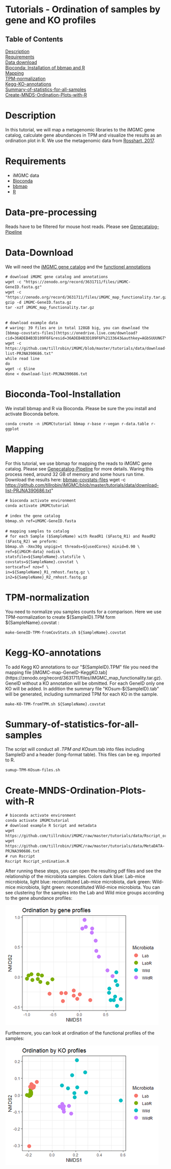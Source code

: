 # Tutorials - Ordination of samples by gene and KO profiles


## Table of Contents

[Description](#Description)  
[Requirements](#Requirements)  
[Data download](#Data-pre-processing)  
[Bioconda: Installation of bbmap and R](#Bioconda-Tool-Installation)  
[Mapping](#Mapping)  
[TPM-normalization](#TPM-normalization)  
[Kegg-KO-annotations](#Kegg-KO-annotations)  
[Summary-of-statistics-for-all-samples](#Summary-of-statistics-for-all-samples)  
[Create-MNDS-Ordination-Plots-with-R](#Create-MNDS-Ordination-Plots-with-R)  

# Description

In this tutorial, we will map a metagenomic libraries to the iMGMC gene catalog, calculate gene abundances in TPM and visualize the results as an ordination plot in R. We use the metagenomic data from [Rosshart, 2017](https://doi.org/10.1016/j.cell.2017.09.016).

# Requirements
* iMGMC data
* [Bioconda](https://bioconda.github.io/)
* [bbmap](https://jgi.doe.gov/data-and-tools/bbtools/bb-tools-user-guide/bbmap-guide/)
* [R](https://cran.r-project.org/)


# Data-pre-processing

Reads have to be filtered for mouse host reads. Please see [Genecatalog-Pipeline](https://github.com/tillrobin/iMGMC/blob/master/genecatalog-pipeline.md#Data-pre-processing)

# Data-Download

We will need the [iMGMC gene catalog](https://zenodo.org/record/3631711/files/iMGMC-GeneID.fasta.gz) and the [functionel annotations](https://zenodo.org/record/3631711/files/iMGMC_map_functionality.tar.gz)


	# download iMGMC gene catalog and annotations
	wget -c "https://zenodo.org/record/3631711/files/iMGMC-GeneID.fasta.gz"
	wget -c "https://zenodo.org/record/3631711/files/iMGMC_map_functionality.tar.gz"
	gzip -d iMGMC-GeneID.fasta.gz
	tar -xzf iMGMC_map_functionality.tar.gz
	
	
	# download example data
	# waring: 39 files are in total 128GB big, you can download the [bbmap-covstats-files](https://onedrive.live.com/download?cid=36ADEB4B3D109F6F&resid=36ADEB4B3D109F6F%2133643&authkey=AGbSUUUNGTYK8dg)
	wget -c https://github.com/tillrobin/iMGMC/blob/master/tutorials/data/download-list-PRJNA390686.txt"
	while read line
	do
	wget -c $line
	done < download-list-PRJNA390686.txt
	

# Bioconda-Tool-Installation


We install bbmap and R via Bioconda. Please be sure the you install and activate Bioconda before.


	conda create -n iMGMCtutorial bbmap r-base r-vegan r-data.table r-ggplot

	

# Mapping


For this tutorial, we use bbmap for mapping the reads to iMGMC gene catalog.  Please see [Genecatalog-Pipeline](https://github.com/tillrobin/iMGMC/blob/master/genecatalog-pipeline.md) for more details. Waring this process need, around 32 GB of memory and some hours run time. Download the results here: [bbmap-covstats-files](https://onedrive.live.com/download?cid=36ADEB4B3D109F6F&resid=36ADEB4B3D109F6F%2133643&authkey=AGbSUUUNGTYK8dg)
	wget -c https://github.com/tillrobin/iMGMC/blob/master/tutorials/data/download-list-PRJNA390686.txt"

    # bioconda activate environment
	conda activate iMGMCtutorial
	
	# index the gene catalog
    bbmap.sh ref=iMGMC-GeneID.fasta
	
	# mapping samples to catalog
    # for each Sample ($SampleName) with ReadR1 ($Fastq_R1) and ReadR2 ($Fastq_R2) we preform:
    bbmap.sh -Xmx30g unpigz=t threads=${usedCores} minid=0.90 \
    ref=${iMGCM-data} nodisk \
    statsfile=${SampleName}.statsfile \
    covstats=${SampleName}.covstat \
    sortscafs=f nzo=f \
    in=${SampleName}_R1_rmhost.fastq.gz \
    in2=${SampleName}_R2_rmhost.fastq.gz
	
# TPM-normalization
You need to normalize you samples counts for a comparison. Here we use TPM-normalization to create ${SampleID}.TPM form ${SampleName}.covstat :

    make-GeneID-TPM-fromCovStats.sh ${SampleName}.covstat


# Kegg-KO-annotations
To add Kegg KO annotations to our "${SampleID}.TPM" file you need the mapping file [iMGMC-map-GeneID-KeggKO.tab](https://zenodo.org/record/3631711/files/iMGMC_map_functionality.tar.gz). GeneID without a KO annotation will be obmitted. For each GeneID only one KO will be added. In addition the summary file "KOsum-${SampleID}.tab" will be generated, including summarized TPM for each KO in the sample.

    make-KO-TPM-fromTPM.sh ${SampleName}.covstat

# Summary-of-statistics-for-all-samples
The script will conduct all *.TPM and KOsum*.tab into files including SampleID and a header (long-format table). This files can be eg. imported to R. 

    sumup-TPM-KOsum-files.sh

# Create-MNDS-Ordination-Plots-with-R

    # bioconda activate environment
	conda activate iMGMCtutorial
	# download example R Script and metadata
	wget https://github.com/tillrobin/iMGMC/raw/master/tutorials/data/Rscript_ordination.R
	wget https://github.com/tillrobin/iMGMC/raw/master/tutorials/data/MetaDATA-PRJNA390686.txt
	# run Rscript
	Rscript Rscript_ordination.R

After running these steps, you can open the resulting pdf files and see the relationship of the microbiota samples. Colors dark blue: Lab-mice microbiota, light blue: reconstituted Lab-mice microbiota, dark green: Wild-mice microbiota, light green: reconstituted Wild-mice microbiota. You can see clustering for the samples into the Lab and Wild mice groups according to the gene abundance profiles:

![plot_ordination_genes](/tutorials/images/plot_ordination_genes.png)

Furthermore, you can look at ordination of the functional profiles of the samples:

![plot_ordination_KO](/tutorials/images/plot_ordination_KO.png)
